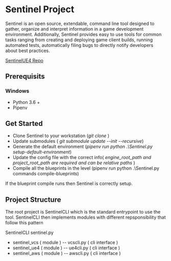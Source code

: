 # Sentinel Project # 
Sentinel is an open source, extendable, command line tool designed to gather, organize and interpret information in a game development environment.  Additionally, Sentinel provides easy to use tools for common tasks ranging from creating and deploying game client builds, running automated tests, automatically filing bugs to directly notify developers about best practices.

[SentinelUE4 Repo](https://github.com/BusMoneyGames/SentinelUE4)

## Prerequisits ##
### Windows ###
- Python 3.6 + 
- Pipenv

## Get Started ##
- Clone Sentinel to your workstation (*git clone* )
- Update submodules ( *git submodule update --init --recursive*)
- Generate the default environment (*pipenv run python .\Sentinel.py setup-default-environment*)
- Update the config file with the correct info( *engine_root_path and project_root_path are required and can be relative paths* )
- Compile all the blueprints in the level (pipenv run python .\Sentinel.py commands compile-blueprints)

If the blueprint compile runs then Sentinel is correctly setup.

## Project Structure ##

The root project is SentinelCLI which is the standard entrypoint to use the tool.  SentinelCLI then implements modules with different repsponsibility that follow this pattern

SentinelCLI
sentinel.py
- sentinel_vcs ( module ) 
-- vcscli.py ( cli interface )
- sentinel_ue4 ( module ) 
-- ue4cli.py ( cli interface )
- sentinel_aws ( module ) 
-- awscli.py ( cli interface )

